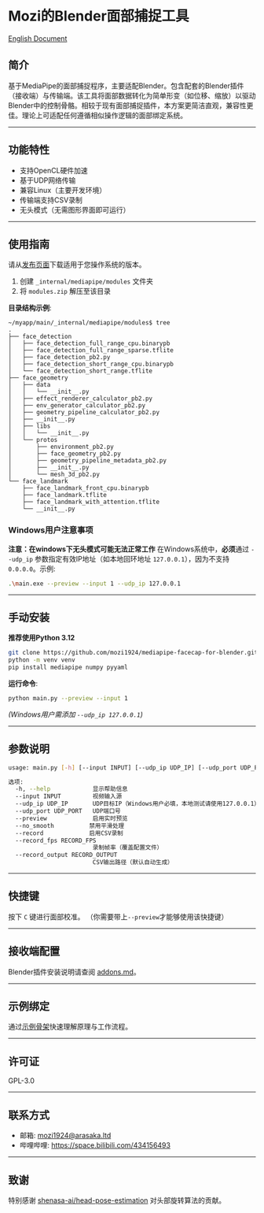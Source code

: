 # Mozi的Blender面部捕捉工具  

[English Document](/README.md)  

## 简介  
基于MediaPipe的面部捕捉程序，主要适配Blender。包含配套的Blender插件（接收端）与传输端。该工具将面部数据转化为简单形变（如位移、缩放）以驱动Blender中的控制骨骼。相较于现有面部捕捉插件，本方案更简洁直观，兼容性更佳。理论上可适配任何遵循相似操作逻辑的面部绑定系统。  

---  

## 功能特性  
- 支持OpenCL硬件加速  
- 基于UDP网络传输  
- 兼容Linux（主要开发环境）  
- 传输端支持CSV录制  
- 无头模式（无需图形界面即可运行）  

---  

## 使用指南  
请从[发布页面](https://github.com/mozi1924/mediapipe-facecap-for-blender/releases)下载适用于您操作系统的版本。  

1. 创建 `_internal/mediapipe/modules` 文件夹  
2. 将 `modules.zip` 解压至该目录  

**目录结构示例**:  
```
~/myapp/main/_internal/mediapipe/modules$ tree
.
├── face_detection
│   ├── face_detection_full_range_cpu.binarypb
│   ├── face_detection_full_range_sparse.tflite
│   ├── face_detection_pb2.py
│   ├── face_detection_short_range_cpu.binarypb
│   └── face_detection_short_range.tflite
├── face_geometry
│   ├── data
│   │   └── __init__.py
│   ├── effect_renderer_calculator_pb2.py
│   ├── env_generator_calculator_pb2.py
│   ├── geometry_pipeline_calculator_pb2.py
│   ├── __init__.py
│   ├── libs
│   │   └── __init__.py
│   └── protos
│       ├── environment_pb2.py
│       ├── face_geometry_pb2.py
│       ├── geometry_pipeline_metadata_pb2.py
│       ├── __init__.py
│       └── mesh_3d_pb2.py
└── face_landmark
    ├── face_landmark_front_cpu.binarypb
    ├── face_landmark.tflite
    ├── face_landmark_with_attention.tflite
    └── __init__.py
```    

### Windows用户注意事项  
**注意：在windows下无头模式可能无法正常工作**
在Windows系统中，**必须**通过 `--udp_ip` 参数指定有效IP地址（如本地回环地址 `127.0.0.1`），因为不支持 `0.0.0.0`。示例:  
```bash
.\main.exe --preview --input 1 --udp_ip 127.0.0.1
```  

---  

## 手动安装  
**推荐使用Python 3.12**  
```bash
git clone https://github.com/mozi1924/mediapipe-facecap-for-blender.git
python -m venv venv
pip install mediapipe numpy pyyaml
```  

**运行命令**:  
```bash
python main.py --preview --input 1
```  
*(Windows用户需添加 `--udp_ip 127.0.0.1`)*  

---  

## 参数说明  
```bash
usage: main.py [-h] [--input INPUT] [--udp_ip UDP_IP] [--udp_port UDP_PORT] [--preview] [--no_smooth] [--record] [--record_fps RECORD_FPS] [--record_output RECORD_OUTPUT]

选项:
  -h, --help            显示帮助信息
  --input INPUT         视频输入源
  --udp_ip UDP_IP       UDP目标IP（Windows用户必填，本地测试请使用127.0.0.1）
  --udp_port UDP_PORT   UDP端口号
  --preview             启用实时预览
  --no_smooth          禁用平滑处理
  --record             启用CSV录制
  --record_fps RECORD_FPS
                        录制帧率（覆盖配置文件）
  --record_output RECORD_OUTPUT
                        CSV输出路径（默认自动生成）
```  

---  

## 快捷键  
按下 `C` 键进行面部校准。  （你需要带上`--preview`才能够使用该快捷键）

---  

## 接收端配置  
Blender插件安装说明请查阅 [addons.md](/addons.md)。  

---  

## 示例绑定  
通过[示例骨架](/example/)快速理解原理与工作流程。  

---  

## 许可证  
GPL-3.0  

---  

## 联系方式  
- 邮箱: mozi1924@arasaka.ltd  
- 哔哩哔哩: https://space.bilibili.com/434156493  

---  

## 致谢  
特别感谢 [shenasa-ai/head-pose-estimation](https://github.com/shenasa-ai/head-pose-estimation) 对头部旋转算法的贡献。  

